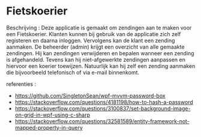 # Fietskoerier


Beschrijving : Deze applicatie is gemaakt om zendingen aan te maken voor een Fietskoerier. Klanten kunnen bij gebruik van de applicatie zich zelf registeren en daarna inloggen.
Vervolgens kan de klant een zending aanmaken. De beheerder (admin) krijgt een overzicht van alle gemaakte zendingen. Hij kan zendingen verwijderen en bepalen wanneer een zending is afgehandeld. 
Tevens kan hij niet-afgewerkte zendingen aanpassen en hiervoor een koerier toewijzen. Natuurlijk kan hij zelf een zending aanmaken die bijvoorbeeld telefonisch of via e-mail binnenkomt.


referenties :
- https://github.com/SingletonSean/wpf-mvvm-password-box
- https://stackoverflow.com/questions/4181198/how-to-hash-a-password
- https://stackoverflow.com/questions/3100837/set-background-image-on-grid-in-wpf-using-c-sharp
- https://stackoverflow.com/questions/32581589/entity-framework-not-mapped-property-in-query
